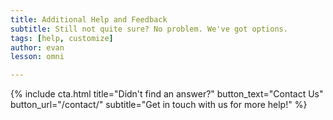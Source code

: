 ```yaml
---
title: Additional Help and Feedback
subtitle: Still not quite sure? No problem. We've got options.
tags: [help, customize]
author: evan
lesson: omni

---
```


{% include cta.html title="Didn't find an answer?" button_text="Contact Us" button_url="/contact/" subtitle="Get in touch with us for more help!" %}
